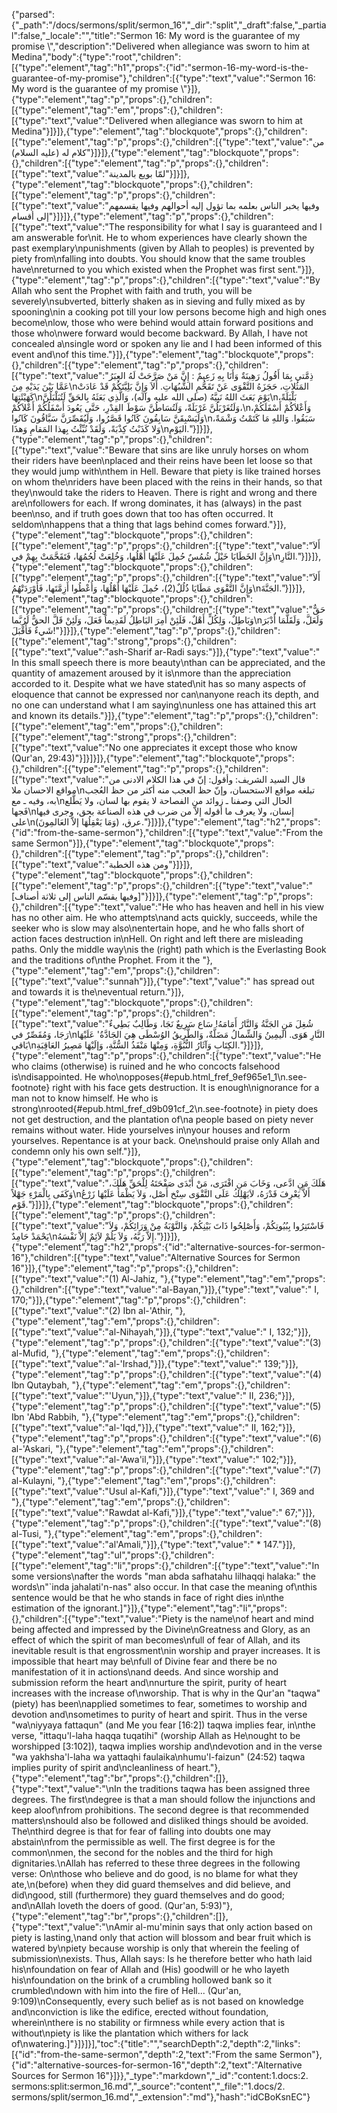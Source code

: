 {"parsed":{"_path":"/docs/sermons/split/sermon_16","_dir":"split","_draft":false,"_partial":false,"_locale":"","title":"Sermon 16:  My word is the guarantee of my promise \\","description":"Delivered when allegiance was sworn to him at Medina","body":{"type":"root","children":[{"type":"element","tag":"h1","props":{"id":"sermon-16-my-word-is-the-guarantee-of-my-promise"},"children":[{"type":"text","value":"Sermon 16:  My word is the guarantee of my promise \\"}]},{"type":"element","tag":"p","props":{},"children":[{"type":"element","tag":"em","props":{},"children":[{"type":"text","value":"Delivered when allegiance was sworn to him at Medina"}]}]},{"type":"element","tag":"blockquote","props":{},"children":[{"type":"element","tag":"p","props":{},"children":[{"type":"text","value":"من كلام له (عليه السلام)"}]}]},{"type":"element","tag":"blockquote","props":{},"children":[{"type":"element","tag":"p","props":{},"children":[{"type":"text","value":"لمّا بويع بالمدينة"}]}]},{"type":"element","tag":"blockquote","props":{},"children":[{"type":"element","tag":"p","props":{},"children":[{"type":"text","value":"وفيها يخبر الناس بعلمه بما تؤول إليه أحوالهم وفيها يقسمهم إلى أقسام"}]}]},{"type":"element","tag":"p","props":{},"children":[{"type":"text","value":"The responsibility for what I say is guaranteed and I am answerable for\nit. He to whom experiences have clearly shown the past exemplary\npunishments (given by Allah to peoples) is prevented by piety from\nfalling into doubts. You should know that the same troubles have\nreturned to you which existed when the Prophet was first sent."}]},{"type":"element","tag":"p","props":{},"children":[{"type":"text","value":"By Allah who sent the Prophet with faith and truth, you will be severely\nsubverted, bitterly shaken as in sieving and fully mixed as by spooning\nin a cooking pot till your low persons become high and high ones become\nlow, those who were behind would attain forward positions and those who\nwere forward would become backward. By Allah, I have not concealed a\nsingle word or spoken any lie and I had been informed of this event and\nof this time."}]},{"type":"element","tag":"blockquote","props":{},"children":[{"type":"element","tag":"p","props":{},"children":[{"type":"text","value":"ذِمَّتي بِمَا أَقُولُ رَهِينَةٌ وَأَنَا بِهِ زَعِيمٌ : إِنَّ مَنْ صَرَّحَتْ لَهُ العِبَرُ عَمَّا بَيْنَ يَدَيْهِ مِنَ\nالمَثُلاتِ، حَجَزَهُ التَّقْوَى عَنْ تَقَحُّمِ الشُّبُهَاتِ. أَلاَ وَإِنَّ بَلِيَّتَكُمْ قَدْ عَادَتْ كَهَيْئَتِهَا\nيَوْمَ بَعَثَ اللهُ نَبِيَّهُ (صلى الله عليه وآله)، وَالَّذِي بَعَثَهُ بِالحَقِّ لَتُبَلْبَلُنَّ\nبَلْبَلَةً، وَلَتُغَرْبَلُنَّ غَرْبَلَةً، وَلَتُسَاطُنَّ سَوْطَ القِدْرِ، حَتَّى يَعُودَ أَسْفَلُكُمْ أَعْلاَكُمْ،\nوَأَعْلاَكُمْ أَسْفَلَكُمْ، وَلَيَسْبِقَنَّ سَابِقُونَ كَانُوا قَصَّرُوا، وَلَيُقَصِّرَنَّ سَبَّاقُونَ كَانُوا\nسَبَقُوا. وَاللهِ مَا كَتَمْتُ وَشْمَةً، وَلا كَذَبْتُ كِذْبَةً، وَلَقَدْ نُبِّئْتُ بِهذا المَقامِ وَهذَا\nاليَوْمِ."}]}]},{"type":"element","tag":"p","props":{},"children":[{"type":"text","value":"Beware that sins are like unruly horses on whom their riders have been\nplaced and their reins have been let loose so that they would jump with\nthem in Hell. Beware that piety is like trained horses on whom the\nriders have been placed with the reins in their hands, so that they\nwould take the riders to Heaven. There is right and wrong and there are\nfollowers for each. If wrong dominates, it has (always) in the past been\nso, and if truth goes down that too has often occurred. It seldom\nhappens that a thing that lags behind comes forward."}]},{"type":"element","tag":"blockquote","props":{},"children":[{"type":"element","tag":"p","props":{},"children":[{"type":"text","value":"أَلاَ وَإِنَّ الخَطَايَا خَيْلٌ شُمُسٌ حُمِلَ عَلَيْهَا أَهْلُها، وَخُلِعَتْ لُجُمُهَا، فَتَقَحَّمَتْ بِهِمْ في\nالنَّارِ."}]}]},{"type":"element","tag":"blockquote","props":{},"children":[{"type":"element","tag":"p","props":{},"children":[{"type":"text","value":"أَلاَ وَإِنَّ التَّقْوَى مَطَايَا ذُلُلٌ(2)، حُمِلَ عَلَيْهَا أَهْلُهَا، وَأُعْطُوا أَزِمَّتَها، فَأَوْرَدَتْهُمُ\nالجَنَّةَ."}]}]},{"type":"element","tag":"blockquote","props":{},"children":[{"type":"element","tag":"p","props":{},"children":[{"type":"text","value":"حَقٌّ وَبَاطِلٌ، وَلِكُلٍّ أَهْلٌ، فَلَئِنْ أَمِرَ البَاطِلُ لَقَدِيماً فَعَلَ، وَلَئِنْ قَلَّ الحقُّ لَرُبَّما\nوَلَعَلَّ، وَلَقَلَّمَا أَدْبَرَ شَيءٌ فَأَقْبَلَ!"}]}]},{"type":"element","tag":"p","props":{},"children":[{"type":"element","tag":"strong","props":{},"children":[{"type":"text","value":"ash-Sharif ar-Radi says:"}]},{"type":"text","value":" In this small speech there is more beauty\nthan can be appreciated, and the quantity of amazement aroused by it is\nmore than the appreciation accorded to it. Despite what we have stated\nit has so many aspects of eloquence that cannot be expressed nor can\nanyone reach its depth, and no one can understand what I am saying\nunless one has attained this art and known its details."}]},{"type":"element","tag":"p","props":{},"children":[{"type":"element","tag":"em","props":{},"children":[{"type":"element","tag":"strong","props":{},"children":[{"type":"text","value":"No one appreciates it except those who know (Qur'an, 29:43)"}]}]}]},{"type":"element","tag":"blockquote","props":{},"children":[{"type":"element","tag":"p","props":{},"children":[{"type":"text","value":"قال السيد الشريف: وأقول: إنّ في هذا الكلام الادنى من مواقع الاحسان ملا\nتبلغه مواقع الاستحسان، وإنّ حظ العجب منه أكثر من حظ العُجب به، وفيه ـ مع\nالحال التي وصفنا ـ زوائد من الفصاحة لا يقوم بها لسان، ولا يَطَّلع فَجها\nإنسان، ولا يعرف ما أقوله إلاّ من ضرب في هذه الصناعة بحق، وجرى فيها على\nعرق، (وَمَا يَعْقِلُهَا إلاّ العَالمِونَ)."}]}]},{"type":"element","tag":"h2","props":{"id":"from-the-same-sermon"},"children":[{"type":"text","value":"From the same Sermon"}]},{"type":"element","tag":"blockquote","props":{},"children":[{"type":"element","tag":"p","props":{},"children":[{"type":"text","value":"ومن هذه الخطبة"}]}]},{"type":"element","tag":"blockquote","props":{},"children":[{"type":"element","tag":"p","props":{},"children":[{"type":"text","value":"[وفيها يقسّم الناس إلى ثلاثة أصناف]"}]}]},{"type":"element","tag":"p","props":{},"children":[{"type":"text","value":"He who has heaven and hell in his view has no other aim. He who attempts\nand acts quickly, succeeds, while the seeker who is slow may also\nentertain hope, and he who falls short of action faces destruction in\nHell. On right and left there are misleading paths. Only the middle way\nis the (right) path which is the Everlasting Book and the traditions of\nthe Prophet. From it the "},{"type":"element","tag":"em","props":{},"children":[{"type":"text","value":"sunnah"}]},{"type":"text","value":" has spread out and towards it is the\neventual return."}]},{"type":"element","tag":"blockquote","props":{},"children":[{"type":"element","tag":"p","props":{},"children":[{"type":"text","value":"شُغِلَ مَنِ الجَنَّةُ وَالنَّارُ أَمَامَهُ! سَاع سَرِيعٌ نَجَا، وَطَالِبٌ بَطِيءٌ رَجَا، وَمُقَصِّرٌ في\nالنَّارِ هَوَى. الَيمِينُ وَالشِّمالُ مَضَلَّةٌ، وَالطَّرِيقُ الوُسْطَى هِيَ الجَادَّةُ' عَلَيْهَا بَاقي\nالكِتَابِ وَآثَارُ النُّبُوَّةِ، وَمِنْهَا مَنْفَذُ السُّنَّةِ، وَإلَيْهَا مَصِيرُ العَاقِبَةِ."}]}]},{"type":"element","tag":"p","props":{},"children":[{"type":"text","value":"He who claims (otherwise) is ruined and he who concocts falsehood is\ndisappointed. He who\nopposes{#epub.html_fref_9ef965e1_1\n.see-footnote} right with his face gets destruction. It is enough\nignorance for a man not to know himself. He who is strong\nrooted{#epub.html_fref_d9b091cf_2\n.see-footnote} in piety does not get destruction, and the plantation of\na people based on piety never remains without water. Hide yourselves in\nyour houses and reform yourselves. Repentance is at your back. One\nshould praise only Allah and condemn only his own self."}]},{"type":"element","tag":"blockquote","props":{},"children":[{"type":"element","tag":"p","props":{},"children":[{"type":"text","value":"هَلَكَ مَنِ ادَّعى، وَخَابَ مَنِ افْتَرَى، مَنْ أَبْدَى صَفْحَتَهُ لِلْحَقِّ هَلَكَ، وَكَفَى بِالْمَرْءِ جَهْلاً\nأَلاَّ يَعْرِفَ قَدْرَهُ، لاَيَهْلِكُ عَلَى التَّقْوَى سِنْخ أَصْل، وَلاَ يَظْمَأُ عَلَيْهَا زَرْعُ قَوْم."}]}]},{"type":"element","tag":"blockquote","props":{},"children":[{"type":"element","tag":"p","props":{},"children":[{"type":"text","value":"فَاسْتَتِرُوا بِبُيُوتِكُمْ، وَأَصْلِحُوا ذَاتَ بَيْنِكُمْ، وَالتَّوْبَةُ مِنْ وَرَائِكُمْ، وَلاَ يَحْمَدْ حَامِدٌ\nإِلاَّ رَبَّهُ، وَلاَ يَلُمْ لاَئِمٌ إِلاَّ نَفْسَهُ."}]}]},{"type":"element","tag":"h2","props":{"id":"alternative-sources-for-sermon-16"},"children":[{"type":"text","value":"Alternative Sources for Sermon 16"}]},{"type":"element","tag":"p","props":{},"children":[{"type":"text","value":"(1) Al-Jahiz, "},{"type":"element","tag":"em","props":{},"children":[{"type":"text","value":"al-Bayan,"}]},{"type":"text","value":" I, 170;"}]},{"type":"element","tag":"p","props":{},"children":[{"type":"text","value":"(2) Ibn al-'Athir, "},{"type":"element","tag":"em","props":{},"children":[{"type":"text","value":"al-Nihayah,"}]},{"type":"text","value":" I, 132;"}]},{"type":"element","tag":"p","props":{},"children":[{"type":"text","value":"(3) al-Mufid, "},{"type":"element","tag":"em","props":{},"children":[{"type":"text","value":"al-'Irshad,"}]},{"type":"text","value":" 139;"}]},{"type":"element","tag":"p","props":{},"children":[{"type":"text","value":"(4) Ibn Qutaybah, "},{"type":"element","tag":"em","props":{},"children":[{"type":"text","value":"'Uyun,"}]},{"type":"text","value":" II, 236;"}]},{"type":"element","tag":"p","props":{},"children":[{"type":"text","value":"(5) Ibn 'Abd Rabbih, "},{"type":"element","tag":"em","props":{},"children":[{"type":"text","value":"al-'Iqd,"}]},{"type":"text","value":" II, 162;"}]},{"type":"element","tag":"p","props":{},"children":[{"type":"text","value":"(6) al-'Askari, "},{"type":"element","tag":"em","props":{},"children":[{"type":"text","value":"al-'Awa'il,"}]},{"type":"text","value":" 102;"}]},{"type":"element","tag":"p","props":{},"children":[{"type":"text","value":"(7) al-Kulayni, "},{"type":"element","tag":"em","props":{},"children":[{"type":"text","value":"Usul al-Kafi,"}]},{"type":"text","value":" I, 369 and "},{"type":"element","tag":"em","props":{},"children":[{"type":"text","value":"Rawdat al-Kafi,"}]},{"type":"text","value":" 67;"}]},{"type":"element","tag":"p","props":{},"children":[{"type":"text","value":"(8) al-Tusi, "},{"type":"element","tag":"em","props":{},"children":[{"type":"text","value":"al'Amali,"}]},{"type":"text","value":" * 147."}]},{"type":"element","tag":"ul","props":{},"children":[{"type":"element","tag":"li","props":{},"children":[{"type":"text","value":"In some versions\nafter the words \"man abda safhatahu lilhaqqi halaka:\" the words\n\"`inda jahalati'n-nas\" also occur. In that case the meaning of\nthis sentence would be that he who stands in face of right dies in\nthe estimation of the ignorant.]"}]},{"type":"element","tag":"li","props":{},"children":[{"type":"text","value":"Piety is the name\nof heart and mind being affected and impressed by the Divine\nGreatness and Glory, as an effect of which the spirit of man becomes\nfull of fear of Allah, and its inevitable result is that engrossment\nin worship and prayer increases. It is impossible that heart may be\nfull of Divine fear and there be no manifestation of it in actions\nand deeds. And since worship and submission reform the heart and\nnurture the spirit, purity of heart increases with the increase of\nworship. That is why in the Qur'an \"taqwa\" (piety) has been\napplied sometimes to fear, sometimes to worship and devotion and\nsometimes to purity of heart and spirit. Thus in the verse \"wa\niyyaya fattaqun\" (and Me you fear [16:2]) taqwa implies fear, in\nthe verse, \"ittaqu'l-laha haqqa tuqatihi\" (worship Allah as He\nought to be worshipped [3:102]), taqwa implies worship and\ndevotion and in the verse \"wa yakhsha'l-laha wa yattaqhi faulaika\nhumu'l-faizun\" (24:52) taqwa implies purity of spirit and\ncleanliness of heart."},{"type":"element","tag":"br","props":{},"children":[]},{"type":"text","value":"\nIn the traditions taqwa has been assigned three degrees. The first\ndegree is that a man should follow the injunctions and keep aloof\nfrom prohibitions. The second degree is that recommended matters\nshould also be followed and disliked things should be avoided. The\nthird degree is that for fear of falling into doubts one may abstain\nfrom the permissible as well. The first degree is for the common\nmen, the second for the nobles and the third for high dignitaries.\nAllah has referred to these three degrees in the following verse: On\nthose who believe and do good, is no blame for what they ate,\n(before) when they did guard themselves and did believe, and did\ngood, still (furthermore) they guard themselves and do good; and\nAllah loveth the doers of good. (Qur'an, 5:93)"},{"type":"element","tag":"br","props":{},"children":[]},{"type":"text","value":"\nAmir al-mu'minin says that only action based on piety is lasting,\nand only that action will blossom and bear fruit which is watered by\npiety because worship is only that wherein the feeling of submission\nexists. Thus, Allah says: Is he therefore better who hath laid his\nfoundation on fear of Allah and (His) goodwill or he who layeth his\nfoundation on the brink of a crumbling hollowed bank so it crumbled\ndown with him into the fire of Hell... (Qur'an, 9:109)\nConsequently, every such belief as is not based on knowledge and\nconviction is like the edifice, erected without foundation, wherein\nthere is no stability or firmness while every action that is without\npiety is like the plantation which withers for lack of\nwatering.]"}]}]}],"toc":{"title":"","searchDepth":2,"depth":2,"links":[{"id":"from-the-same-sermon","depth":2,"text":"From the same Sermon"},{"id":"alternative-sources-for-sermon-16","depth":2,"text":"Alternative Sources for Sermon 16"}]}},"_type":"markdown","_id":"content:1.docs:2. sermons:split:sermon_16.md","_source":"content","_file":"1.docs/2. sermons/split/sermon_16.md","_extension":"md"},"hash":"idCBoKsnEC"}